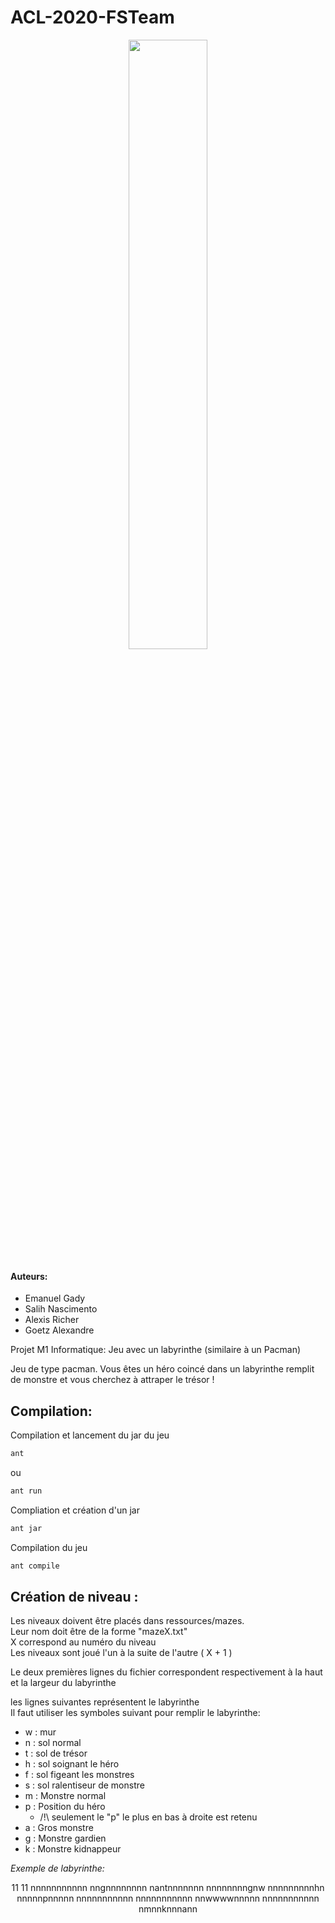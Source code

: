  # ACL-2020-FSTeam

<p align="center">
 

<img src="https://github.com/SalihN/ACL-2020-FSTeam/blob/main/resources/images/fsteam.png" width="50%" height="50%">
</p>

#### Auteurs:
* Emanuel Gady
* Salih Nascimento
* Alexis Richer
* Goetz Alexandre

Projet M1 Informatique: Jeu avec un labyrinthe (similaire à un Pacman)  

Jeu de type pacman. Vous êtes un héro coincé dans un labyrinthe remplit de monstre et vous cherchez à attraper le trésor !

## Compilation: 
Compilation et lancement du jar du jeu  
```bash
ant
```
ou
```bash
ant run
```
Compliation et création d'un jar  
```bash
ant jar
```
Compilation du jeu  
```bash
ant compile
``` 

## Création de niveau :

Les niveaux doivent être placés dans ressources/mazes.  
Leur nom doit être de la forme "mazeX.txt"  
X correspond au numéro du niveau  
Les niveaux sont joué l'un à la suite de l'autre ( X + 1 )  

Le deux premières lignes du fichier correspondent respectivement à la haut et la largeur du labyrinthe  

les lignes suivantes représentent le labyrinthe  
Il faut utiliser les symboles suivant pour remplir le labyrinthe:  
* w : mur
* n : sol normal
* t : sol de trésor
* h : sol soignant le héro
* f : sol figeant les monstres
* s : sol ralentiseur de monstre
* m : Monstre normal 
* p : Position du héro 
  * /!\ seulement le "p" le plus en bas à droite est retenu
* a : Gros monstre 
* g : Monstre gardien
* k : Monstre kidnappeur

*Exemple de labyrinthe:*  
<p align="center">
11  
11  
nnnnnnnnnnn  
nngnnnnnnnn  
nantnnnnnnn  
nnnnnnnngnw  
nnnnnnnnnhn  
nnnnnpnnnnn  
nnnnnnnnnnn  
nnnnnnnnnnn  
nnwwwwnnnnn  
nnnnnnnnnnn  
nmnnknnnann  
</p>

